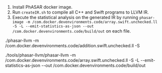 
1. Install PhASAR docker image.
2. Run `createIR.sh` to compile all C++ and Swift programs to LLVM IR.
3. Execute the statistical analysis on the generated IR by running `phasar-image -m /com.docker.devenvironments.code/array.swift.unchecked.ll -S -L --emit-statistics-as-json --out /com.docker.devenvironments.code/build/out` on each file. 

./phasar-llvm -m /com.docker.devenvironments.code/addition.swift.unchecked.ll -S

./tools/phasar-llvm/phasar-llvm -m /com.docker.devenvironments.code/array.swift.unchecked.ll -S -L --emit-statistics-as-json --out /com.docker.devenvironments.code/build/out